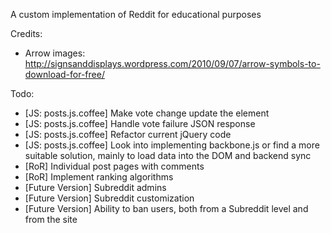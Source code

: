 A custom implementation of Reddit for educational purposes

Credits:
- Arrow images: http://signsanddisplays.wordpress.com/2010/09/07/arrow-symbols-to-download-for-free/

Todo: 
- [JS: posts.js.coffee] Make vote change update the element
- [JS: posts.js.coffee] Handle vote failure JSON response
- [JS: posts.js.coffee] Refactor current jQuery code
- [JS: posts.js.coffee] Look into implementing backbone.js or find a more suitable solution, mainly to load data into the DOM and backend sync  
- [RoR] Individual post pages with comments
- [RoR] Implement ranking algorithms 
- [Future Version] Subreddit admins
- [Future Version] Subreddit customization
- [Future Version] Ability to ban users, both from a Subreddit level and from the site